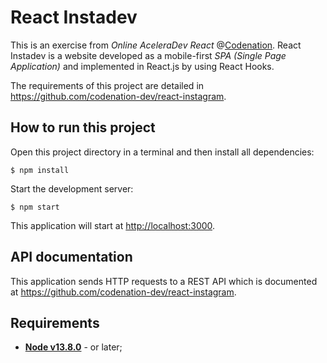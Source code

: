 # React Instadev

This is an exercise from *Online AceleraDev React* @[Codenation](https://www.codenation.dev/). React Instadev is a website developed as a mobile-first *SPA (Single Page Application)* and implemented in React.js by using React Hooks. 

The requirements of this project are detailed in https://github.com/codenation-dev/react-instagram.

## How to run this project

Open this project directory in a terminal and then install all dependencies:

```shell
$ npm install
```
Start the development server:

```shell
$ npm start
```
This application will start at [http://localhost:3000](http://localhost/:3000).

## API documentation 

This application sends HTTP requests to a REST API which is documented at https://github.com/codenation-dev/react-instagram.

## Requirements
* **[Node v13.8.0](https://nodejs.org/en/)** - or later;

